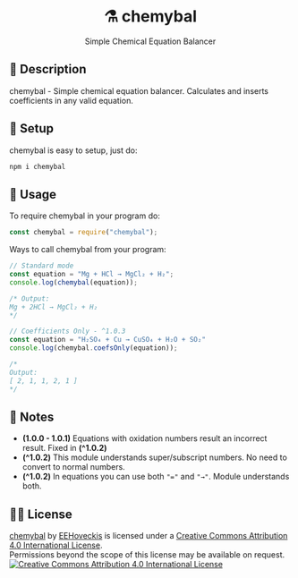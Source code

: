 <h1 align="center">⚗️ chemybal</h1>
<p align="center">Simple Chemical Equation Balancer</p>

## 📝 Description
chemybal - Simple chemical equation balancer. Calculates and inserts coefficients in any valid equation.


## 🔧 Setup
chemybal is easy to setup, just do:
```sh
npm i chemybal
```

## 📕 Usage
To require chemybal in your program do:
```js
const chemybal = require("chemybal");
```
Ways to call chemybal from your program:

```js
// Standard mode
const equation = "Mg + HCl → MgCl₂ + H₂";
console.log(chemybal(equation));

/* Output:
Mg + 2HCl → MgCl₂ + H₂
*/
```
```js
// Coefficients Only - ^1.0.3
const equation = "H₂SO₄ + Cu → CuSO₄ + H₂O + SO₂"
console.log(chemybal.coefsOnly(equation));

/*
Output:
[ 2, 1, 1, 2, 1 ]
*/
```

## 📰 Notes
* **(1.0.0 - 1.0.1)** Equations with oxidation numbers result an incorrect result. Fixed in **(^1.0.2)**
* **(^1.0.2)** This module understands super/subscript numbers. No need to convert to normal numbers.
* **(^1.0.2)** In equations you can use both `"="` and `"→"`. Module understands both.

## 👨‍⚖️ License
[chemybal](https://github.com/EEHoveckis/chemybal) by [EEHoveckis](https://github.com/EEHoveckis) is licensed under a [Creative Commons Attribution 4.0 International License](https://creativecommons.org/licenses/by/4.0/).\
Permissions beyond the scope of this license may be available on request.\
[![Creative Commons Attribution 4.0 International License](https://i.creativecommons.org/l/by/4.0/88x31.png)](https://creativecommons.org/licenses/by/4.0/)
